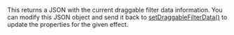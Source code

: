 This returns a JSON with the current draggable filter data information. You can modify this JSON object and send it back to [setDraggableFilterData()](/scripting/scripting-api/effect) to update the properties for the given effect.